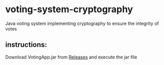 # voting-system-cryptography
Java voting system implementing cryptography to ensure the integrity of votes

## instructions:

Download VotingApp.jar from [Releases](https://github.com/adamm0019/voting-system-cryptography/releases/tag/voting) and execute the jar file

